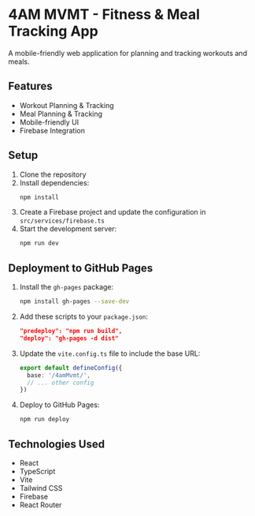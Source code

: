 # 4AM MVMT - Fitness & Meal Tracking App

A mobile-friendly web application for planning and tracking workouts and meals.

## Features

- Workout Planning & Tracking
- Meal Planning & Tracking
- Mobile-friendly UI
- Firebase Integration

## Setup

1. Clone the repository
2. Install dependencies:
   ```bash
   npm install
   ```
3. Create a Firebase project and update the configuration in `src/services/firebase.ts`
4. Start the development server:
   ```bash
   npm run dev
   ```

## Deployment to GitHub Pages

1. Install the `gh-pages` package:
   ```bash
   npm install gh-pages --save-dev
   ```

2. Add these scripts to your `package.json`:
   ```json
   "predeploy": "npm run build",
   "deploy": "gh-pages -d dist"
   ```

3. Update the `vite.config.ts` file to include the base URL:
   ```typescript
   export default defineConfig({
     base: '/4amMvmt/',
     // ... other config
   })
   ```

4. Deploy to GitHub Pages:
   ```bash
   npm run deploy
   ```

## Technologies Used

- React
- TypeScript
- Vite
- Tailwind CSS
- Firebase
- React Router 